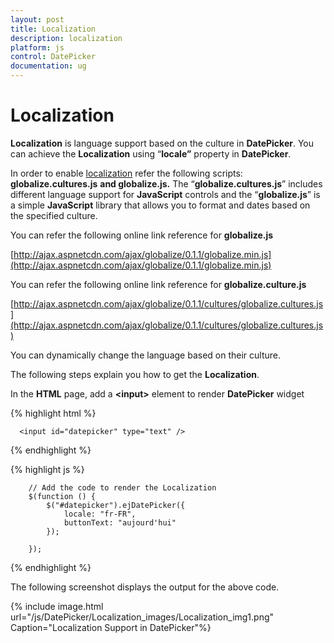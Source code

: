 ```yaml
---
layout: post
title: Localization
description: localization
platform: js
control: DatePicker
documentation: ug
---
```


# Localization

**Localization** is language support based on the culture in **DatePicker**. You can achieve the **Localization** using “**locale”** property in **DatePicker**.

In order to enable [localization](http://help.syncfusion.com/ug/js/default.htm) refer the following scripts: **globalize.cultures.js** **and globalize.js.** The “**globalize.cultures.js**” includes different language support for **JavaScript** controls and the “**globalize.js**” is a simple **JavaScript** library that allows you to format and dates based on the specified culture.

You can refer the following online link reference for **globalize.js**

[http://ajax.aspnetcdn.com/ajax/globalize/0.1.1/globalize.min.js](http://ajax.aspnetcdn.com/ajax/globalize/0.1.1/globalize.min.js)

You can refer the following online link reference for **globalize.culture.js**

[http://ajax.aspnetcdn.com/ajax/globalize/0.1.1/cultures/globalize.cultures.js](http://ajax.aspnetcdn.com/ajax/globalize/0.1.1/cultures/globalize.cultures.js)

You can dynamically change the language based on their culture.

The following steps explain you how to get the **Localization**.

In the **HTML** page, add a **&lt;input&gt;** element to render **DatePicker** widget


  {% highlight html %}

      <input id="datepicker" type="text" />
      
  {% endhighlight %}
  
  {% highlight js %}


        // Add the code to render the Localization
        $(function () {
            $("#datepicker").ejDatePicker({
                locale: "fr-FR",
                buttonText: "aujourd'hui"
            });

        });



  {% endhighlight %}



The following screenshot displays the output for the above code.



{% include image.html url="/js/DatePicker/Localization_images/Localization_img1.png" Caption="Localization Support in DatePicker"%}


